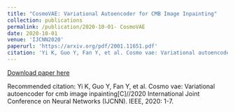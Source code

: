 ```yaml
---
title: "CosmoVAE: Variational Autoencoder for CMB Image Inpainting"
collection: publications
permalink: /publication/2020-10-01- CosmoVAE
date: 2020-10-01
venue: 'IJCNN2020'
paperurl: 'https://arxiv.org/pdf/2001.11651.pdf'
citation: 'Yi K, Guo Y, Fan Y, et al. Cosmo vae: Variational autoencoder for cmb image inpainting[C]//2020 International Joint Conference on Neural Networks (IJCNN). IEEE, 2020: 1-7.'
---
```


<a href='https://arxiv.org/pdf/2001.11651.pdf'>Download paper here</a>

Recommended citation: Yi K, Guo Y, Fan Y, et al. Cosmo vae: Variational autoencoder for cmb image inpainting[C]//2020 International Joint Conference on Neural Networks (IJCNN). IEEE, 2020: 1-7.